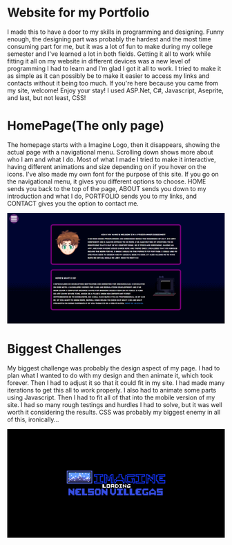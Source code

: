 # Website for my Portfolio
I made this to have a door to my skills in programming and designing. Funny enough, the designing part was probably the hardest and the 
most time consuming part for me, but it was a lot of fun to make during my college semester and I've learned a lot in both fields. Getting it all 
to work while fitting it all on my website in different devices was a new level of programming I had to learn and I'm glad I got it all to work. I 
tried to make it as simple as it can possibly be to make it easier to access my links and contacts without it being too much. If you're here 
because you came from my site, welcome! Enjoy your stay! I used ASP.Net, C#, Javascript, Aseprite, and last, but not least, CSS!

# HomePage(The only page)
The homepage starts with a Imagine Logo, then it disappears, showing the actual page with a navigational menu. Scrolling down shows more 
about who I am and what I do. Most of what I made I tried to make it interactive, having different animations and size depending on if you 
hover on the icons. I've also made my own font for the purpose of this site. If you go on the navigational menu, it gives you different options to 
choose. HOME sends you back to the top of the page, ABOUT sends you down to my introduction and what I do, PORTFOLIO sends you to my 
links, and CONTACT gives you the option to contact me. 

![This is an image](/Images/About.PNG)
# Biggest Challenges
My biggest challenge was probably the design aspect of my page. I had to plan what I wanted to do with my design and then animate it, which 
took forever. Then I had to adjust it so that it could fit in my site. I had made many iterations to get this all to work properly. I also had to 
animate some parts using Javascript. Then I had to fit all of that into the mobile version of my site. I had so many rough testings and hurdles I 
had to solve, but it was well worth it considering the results. CSS was probably my biggest enemy in all of this, ironically...

![This is an image](/Images/ImagineLogo.gif)
